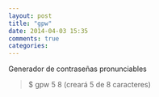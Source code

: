 ```yaml
---
layout: post
title: "gpw"
date: 2014-04-03 15:35
comments: true
categories: 
---
```

Generador de contraseñas pronunciables

>$ gpw 5 8  (creará 5 de 8 caracteres)


